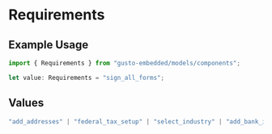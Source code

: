 # Requirements

## Example Usage

```typescript
import { Requirements } from "gusto-embedded/models/components";

let value: Requirements = "sign_all_forms";
```

## Values

```typescript
"add_addresses" | "federal_tax_setup" | "select_industry" | "add_bank_info" | "add_employees" | "state_setup" | "payroll_schedule" | "sign_all_forms" | "verify_bank_info" | "external_payroll"
```